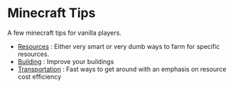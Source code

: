 # Minecraft Tips

A few minecraft tips for vanilla players.

- [Resources](resources.md) : Either very smart or very dumb ways to farm for specific resources.
- [Building](building.md) : Improve your buildings
- [Transportation](transportation.md) : Fast ways to get around with an emphasis on resource cost efficiency